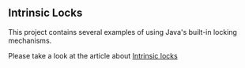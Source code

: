 ## Intrinsic Locks

This project contains several examples of using Java's built-in locking mechanisms.

Please take a look at the article about [Intrinsic locks]

[Intrinsic locks]:http://xpadro.blogspot.com.es/2014/09/java-concurrency-tutorial-locking.html
